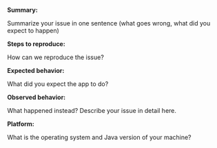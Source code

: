 **Summary:** 

Summarize your issue in one sentence (what goes wrong, what did you expect to happen)

**Steps to reproduce:** 

How can we reproduce the issue?

**Expected behavior:** 

What did you expect the app to do?

**Observed behavior:** 

What happened instead?  Describe your issue in detail here.

**Platform:** 

What is the operating system and Java version of your machine?
